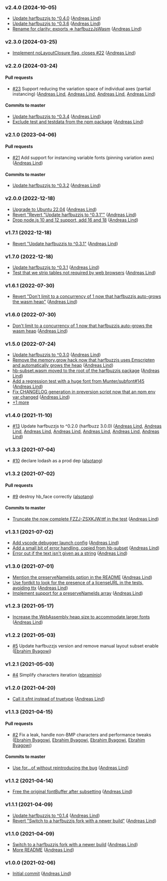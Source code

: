 ### v2.4.0 (2024-10-05)

- [Update harfbuzzjs to ^0.4.0](https://github.com/papandreou/subset-font/commit/c3b626ce3b2f9f83d8c3b2c618b3cc779bf28af2) ([Andreas Lind](mailto:andreaslindpetersen@gmail.com))
- [Update harfbuzzjs to ^0.3.6](https://github.com/papandreou/subset-font/commit/3f711c8aa29a426c7f22655861abfb976950f527) ([Andreas Lind](mailto:andreaslindpetersen@gmail.com))
- [Rename for clarity: exports =&gt; harfbuzzJsWasm](https://github.com/papandreou/subset-font/commit/62e2eb51a6509a37bf5cc326280244d324208aeb) ([Andreas Lind](mailto:andreaslindpetersen@gmail.com))

### v2.3.0 (2024-03-25)

- [Implement noLayoutClosure flag, closes \#22](https://github.com/papandreou/subset-font/commit/154077d5208029ceec9ee2258ab7f4ea40d0c0d9) ([Andreas Lind](mailto:andreaslindpetersen@gmail.com))

### v2.2.0 (2024-03-24)

#### Pull requests

- [#23](https://github.com/papandreou/subset-font/pull/23) Support reducing the variation space of individual axes \(partial instancing\) ([Andreas Lind](mailto:andreaslindpetersen@gmail.com), [Andreas Lind](mailto:andreaslindpetersen@gmail.com), [Andreas Lind](mailto:andreaslindpetersen@gmail.com), [Andreas Lind](mailto:andreaslindpetersen@gmail.com))

#### Commits to master

- [Update harfbuzzjs to ^0.3.4](https://github.com/papandreou/subset-font/commit/8118084717dea57bd2f01b99a49ed5554ac52bad) ([Andreas Lind](mailto:andreaslindpetersen@gmail.com))
- [Exclude test and testdata from the npm package](https://github.com/papandreou/subset-font/commit/6fde19fb442a62081054a99e68452721f1678f4b) ([Andreas Lind](mailto:andreaslindpetersen@gmail.com))

### v2.1.0 (2023-04-06)

#### Pull requests

- [#21](https://github.com/papandreou/subset-font/pull/21) Add support for instancing variable fonts \(pinning variation axes\) ([Andreas Lind](mailto:andreaslindpetersen@gmail.com))

#### Commits to master

- [Update harfbuzzjs to ^0.3.2](https://github.com/papandreou/subset-font/commit/9fb043c2bba16ba26978c4c42a980c26a2f3f428) ([Andreas Lind](mailto:andreaslindpetersen@gmail.com))

### v2.0.0 (2022-12-18)

- [Upgrade to Ubuntu 22.04](https://github.com/papandreou/subset-font/commit/0714132362ad499979dae4571aa03884d513cec1) ([Andreas Lind](mailto:andreaslindpetersen@gmail.com))
- [Revert "Revert "Update harfbuzzjs to ^0.3.1""](https://github.com/papandreou/subset-font/commit/b526500cdbfbbfaab6bb68092b3db0fdd6f00d97) ([Andreas Lind](mailto:andreaslindpetersen@gmail.com))
- [Drop node.js 10 and 12 support, add 16 and 18](https://github.com/papandreou/subset-font/commit/b276f036429681193b6b2b8f79478a9b7fab40ff) ([Andreas Lind](mailto:andreaslindpetersen@gmail.com))

### v1.7.1 (2022-12-18)

- [Revert "Update harfbuzzjs to ^0.3.1"](https://github.com/papandreou/subset-font/commit/c3c5cb98fb11b137d3d8162128dd3a1789ecfca4) ([Andreas Lind](mailto:andreaslindpetersen@gmail.com))

### v1.7.0 (2022-12-18)

- [Update harfbuzzjs to ^0.3.1](https://github.com/papandreou/subset-font/commit/27a4863063e633d4bbc3d3339b5fc0cfcb61927b) ([Andreas Lind](mailto:andreaslindpetersen@gmail.com))
- [Test that we strip tables not required by web browsers](https://github.com/papandreou/subset-font/commit/e90889e7e5d3f3373c076399a523e87fd4c2e8c2) ([Andreas Lind](mailto:andreaslindpetersen@gmail.com))

### v1.6.1 (2022-07-30)

- [Revert "Don't limit to a concurrency of 1 now that harfbuzzjs auto-grows the wasm heap"](https://github.com/papandreou/subset-font/commit/b5461276536239cf865122dae67b1fbdf067e1ae) ([Andreas Lind](mailto:andreaslindpetersen@gmail.com))

### v1.6.0 (2022-07-30)

- [Don't limit to a concurrency of 1 now that harfbuzzjs auto-grows the wasm heap](https://github.com/papandreou/subset-font/commit/e09399546948a49cba9702fb29108b607b74bd7b) ([Andreas Lind](mailto:andreaslindpetersen@gmail.com))

### v1.5.0 (2022-07-24)

- [Update harfbuzzjs to ^0.3.0](https://github.com/papandreou/subset-font/commit/d38cb12bc204f63213c63a8e9217c64429379419) ([Andreas Lind](mailto:andreaslindpetersen@gmail.com))
- [Remove the memory.grow hack now that harfbuzzjs uses Emscripten and automatically grows the heap](https://github.com/papandreou/subset-font/commit/0bf5d7ab7ab2df35e863a944ebf1d87f91f777b3) ([Andreas Lind](mailto:andreas.lind@workday.com))
- [hb-subset.wasm moved to the root of the harfbuzzjs package](https://github.com/papandreou/subset-font/commit/72ff88a4479a3a23d0d0a29d3102c2fbb2aa0b7f) ([Andreas Lind](mailto:andreas.lind@workday.com))
- [Add a regression test with a huge font from Munter\/subfont\#145](https://github.com/papandreou/subset-font/commit/8a4667271239f415f84ef48633e6ca13d3456eb2) ([Andreas Lind](mailto:andreas.lind@workday.com))
- [Fix CHANGELOG generation in preversion script now that an npm env var changed](https://github.com/papandreou/subset-font/commit/66a7ae5586a3a26380805297abc31b1176a9bb9c) ([Andreas Lind](mailto:andreaslindpetersen@gmail.com))
- [+1 more](https://github.com/papandreou/subset-font/compare/v1.4.0...v1.5.0)

### v1.4.0 (2021-11-10)

- [#13](https://github.com/papandreou/subset-font/pull/13) Update harfbuzzjs to ^0.2.0 \(harfbuzz 3.0.0\) ([Andreas Lind](mailto:andreas.lind@workday.com), [Andreas Lind](mailto:andreas.lind@workday.com), [Andreas Lind](mailto:andreas.lind@workday.com), [Andreas Lind](mailto:andreas.lind@workday.com), [Andreas Lind](mailto:andreaslindpetersen@gmail.com), [Andreas Lind](mailto:andreaslindpetersen@gmail.com), [Andreas Lind](mailto:andreaslindpetersen@gmail.com))

### v1.3.3 (2021-07-04)

- [#10](https://github.com/papandreou/subset-font/pull/10) declare lodash as a prod dep ([alsotang](mailto:alsotang@gmail.com))

### v1.3.2 (2021-07-02)

#### Pull requests

- [#9](https://github.com/papandreou/subset-font/pull/9) destroy hb\_face correctly ([alsotang](mailto:alsotang@gmail.com))

#### Commits to master

- [Truncate the now complete FZZJ-ZSXKJW.ttf in the test](https://github.com/papandreou/subset-font/commit/1b9d00675ad2d3001b99512e7193fd012284363e) ([Andreas Lind](mailto:andreaslindpetersen@gmail.com))

### v1.3.1 (2021-07-02)

- [Add vscode debugger launch config](https://github.com/papandreou/subset-font/commit/12b89ce1226a8622adca1acd4c29d8260f0ab8e2) ([Andreas Lind](mailto:andreaslindpetersen@gmail.com))
- [Add a small bit of error handling, copied from hb-subset](https://github.com/papandreou/subset-font/commit/72b5b99c2190d9b81d5eb99a69f086e3a436d9b0) ([Andreas Lind](mailto:andreaslindpetersen@gmail.com))
- [Error out if the text isn't given as a string](https://github.com/papandreou/subset-font/commit/f4a5297780289e69a695cbd3158eff667ec7b971) ([Andreas Lind](mailto:andreaslindpetersen@gmail.com))

### v1.3.0 (2021-07-01)

- [Mention the preserveNameIds option in the README](https://github.com/papandreou/subset-font/commit/ef2a8b2fddcc4f1245119a6eca010d3436375e4f) ([Andreas Lind](mailto:andreas.lind@workday.com))
- [Use fontkit to look for the presence of a licenseURL in the tests, avoiding ttx](https://github.com/papandreou/subset-font/commit/4e97447a86d6b0f52cd510e7fa4c34e5fea856ef) ([Andreas Lind](mailto:andreas.lind@workday.com))
- [Implement support for a preserveNameIds array](https://github.com/papandreou/subset-font/commit/00816d7821cd6bdaa01be909d93ec93c3f81fa36) ([Andreas Lind](mailto:andreas.lind@workday.com))

### v1.2.3 (2021-05-17)

- [Increase the WebAssembly heap size to accommodate larger fonts](https://github.com/papandreou/subset-font/commit/3dfc48a77264673668e34000877082819c37ce75) ([Andreas Lind](mailto:andreas.lind@workday.com))

### v1.2.2 (2021-05-03)

- [#5](https://github.com/papandreou/subset-font/pull/5) Update harfbuzzjs version and remove manual layout subset enable ([Ebrahim Byagowi](mailto:ebrahim@gnu.org))

### v1.2.1 (2021-05-03)

- [#4](https://github.com/papandreou/subset-font/pull/4) Simplify characters iteration ([ebraminio](mailto:ebrahim@gnu.org))

### v1.2.0 (2021-04-20)

- [Call it sfnt instead of truetype](https://github.com/papandreou/subset-font/commit/bb581a20f44617f2fa32a73c92a6f3aba438b4e4) ([Andreas Lind](mailto:andreas.lind@workday.com))

### v1.1.3 (2021-04-15)

#### Pull requests

- [#2](https://github.com/papandreou/subset-font/pull/2) Fix a leak, handle non-BMP characters and performance tweaks ([Ebrahim Byagowi](mailto:ebrahim@gnu.org), [Ebrahim Byagowi](mailto:ebrahim@gnu.org), [Ebrahim Byagowi](mailto:ebrahim@gnu.org), [Ebrahim Byagowi](mailto:ebrahim@gnu.org))

#### Commits to master

- [Use for...of without reintroducing the bug](https://github.com/papandreou/subset-font/commit/84ac1955987f5197b0f037d6cf0dde1622d73397) ([Andreas Lind](mailto:andreas.lind@workday.com))

### v1.1.2 (2021-04-14)

- [Free the original fontBuffer after subsetting](https://github.com/papandreou/subset-font/commit/1170630a1cb3be4a5279facc75cecfd5220ede1f) ([Andreas Lind](mailto:andreas.lind@workday.com))

### v1.1.1 (2021-04-09)

- [Update harfbuzzjs to ^0.1.4](https://github.com/papandreou/subset-font/commit/cafa582138a368129d674113b2be18000f9274e3) ([Andreas Lind](mailto:andreas.lind@workday.com))
- [Revert "Switch to a harfbuzzjs fork with a newer build"](https://github.com/papandreou/subset-font/commit/0f2509c908c7aa1e7d4b069bda336e5c08f13de6) ([Andreas Lind](mailto:andreas.lind@workday.com))

### v1.1.0 (2021-04-09)

- [Switch to a harfbuzzjs fork with a newer build](https://github.com/papandreou/subset-font/commit/78995cf5daf9c2dfdc5d14b3e919e1bd17b5d0e0) ([Andreas Lind](mailto:andreas.lind@workday.com))
- [More README](https://github.com/papandreou/subset-font/commit/32e03b8862452717b00487b899d0faf9b73e3138) ([Andreas Lind](mailto:andreas.lind@peakon.com))

### v1.0.0 (2021-02-06)

- [Initial commit](https://github.com/papandreou/subset-font/commit/4b4d722bf9ac9604fd4a9002b7c7c2a0ff025d82) ([Andreas Lind](mailto:andreas.lind@peakon.com))
